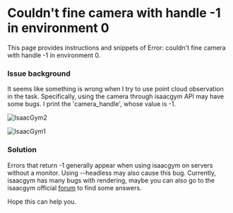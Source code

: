 # Couldn't fine camera with handle -1 in environment 0

This page provides instructions and snippets of Error: couldn't fine camera with handle -1 in environment 0.

### Issue background

It seems like something is wrong when I try to use point cloud observation in the task.
Specifically, using the camera through isaacgym API may have some bugs. I print the 'camera_handle', whose value is -1.

![IsaacGym2](/img/isaacgym_img/2.png)

![IsaacGym1](/img/isaacgym_img/1.png)

### Solution
Errors that return -1 generally appear when using isaacgym on servers without a monitor. Using --headless may also cause this bug. Currently, isaacgym has many bugs with rendering, maybe you can also go to the isaacgym official [forum](https://forums.developer.nvidia.com/c/agx-autonomous-machines/isaac/isaac-gym/322) to find some answers.

Hope this can help you.


